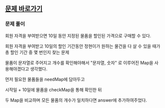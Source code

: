 ## [문제 바로가기](https://school.programmers.co.kr/learn/courses/30/lessons/131127)

### 문제 풀이

회원 자격을 부여받으면 10일 동안 지정된 물품을 할인된 가격으로 구매할 수 있다.

회원 자격을 부여받고 10일의 할인 기간동안 정현이가 원하는 물건을 다 살 수 있을 때가 총 할인 기간 중 몇 번인지 찾는 문제

물품이 문자열로 주어지고 개수를 확인해야해서 "문자열, 숫자" 로 이루어진 Map을 사용해야겠다고 생각했다.

먼저 필요한 물품들을 needMap에 담아두고

시작일 + 10일에 물품을 checkMap을 통해 확인한 뒤

두 Map을 비교하며 모든 물품의 개수가 일치하다면 answer에 추가하여주었다.
